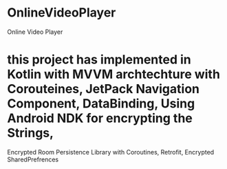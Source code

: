 # OnlineVideoPlayer
Online Video Player
# this project has implemented in Kotlin with MVVM archtechture with Corouteines, JetPack Navigation Component, DataBinding, Using Android NDK for encrypting the Strings,
Encrypted Room Persistence Library with Coroutines, Retrofit, Encrypted SharedPrefrences
